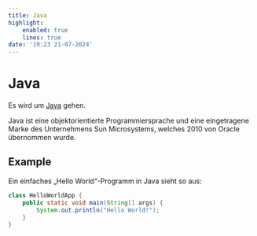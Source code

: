 ```yaml
---
title: Java
highlight:
    enabled: true
    lines: true
date: '19:23 21-07-2024'
---
```


# Java

Es wird um [Java](https://de.wikipedia.org/wiki/Java_(Programmiersprache)) gehen.

Java ist eine objektorientierte Programmiersprache und eine eingetragene Marke des Unternehmens Sun Microsystems, welches 2010 von Oracle übernommen wurde.


## Example

Ein einfaches „Hello World“-Programm in Java sieht so aus:

```Java
class HelloWorldApp {
    public static void main(String[] args) {
        System.out.println("Hello World!");
    }
}
```

